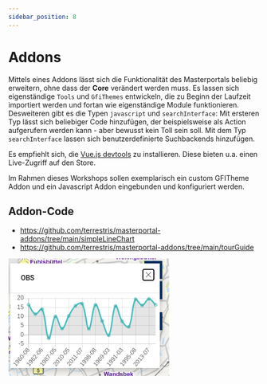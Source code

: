 ```yaml
---
sidebar_position: 8
---
```



# Addons

Mittels eines Addons lässt sich die Funktionalität des Masterportals beliebig erweitern, ohne dass der **Core** verändert werden muss. Es lassen sich eigenständige `Tools` und `GfiThemes` entwickeln, die zu Beginn der Laufzeit importiert werden und fortan wie eigenständige Module funktionieren. Desweiteren gibt es die Typen `javascript` und `searchInterface`: Mit ersteren Typ lässt sich beliebiger Code hinzufügen, der beispielsweise als Action aufgerufern werden kann - aber bewusst kein Toll sein soll. Mit dem Typ `searchInterface` lassen sich benutzerdefinierte Suchbackends hinzufügen.

Es empfiehlt sich, die  [Vue.js devtools](https://github.com/vuejs/devtools) zu installieren. Diese bieten u.a. einen Live-Zugriff auf den Store.  

Im Rahmen dieses Workshops sollen exemplarisch ein custom GFITheme Addon und ein Javascript Addon eingebunden und konfiguriert werden.  

## Addon-Code
- https://github.com/terrestris/masterportal-addons/tree/main/simpleLineChart
- https://github.com/terrestris/masterportal-addons/tree/main/tourGuide

![SimpleLineChart](../assets/chart.png)
<!-- ![TourGuide](../assets/tourGuide.png) -->


